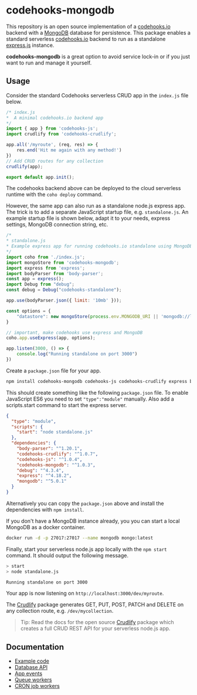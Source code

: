 # codehooks-mongodb

This repository is an open source implementation of a [codehooks.io](https://codehooks.io) backend with a [MongoDB](https://mongodb.com) database for persistence. 
This package enables a standard serverless [codehooks.io](https://codehooks.io) backend to run as a standalone [express.js](https://expressjs.com) instance.

**codehooks-mongodb** is a great option to avoid service lock-in or if you just want to run and manage it yourself. 

## Usage

Consider the standard Codehooks serverless CRUD app in the `index.js` file below.

```js
/* index.js
*  A minimal codehooks.io backend app
*/
import { app } from 'codehooks-js';
import crudlify from 'codehooks-crudlify';

app.all('/myroute', (req, res) => {
    res.end('Hit me again with any method!')
})
// Add CRUD routes for any collection
crudlify(app);

export default app.init();
```
The codehooks backend above can be deployed to the cloud serverless runtime with the `coho deploy` command.

However, the same app can also run as a standalone node.js express app. The trick is to add a separate JavaScript startup file, e.g. `standalone.js`. An example startup file is shown below, adapt it to your needs, express settings, MongoDB connection string, etc.

```js
/* 
* standalone.js
* Example express app for running codehooks.io standalone using MongoDB
*/
import coho from './index.js';
import mongoStore from 'codehooks-mongodb';
import express from 'express';
import bodyParser from 'body-parser';
const app = express();
import Debug from "debug";
const debug = Debug("codehooks-standalone");

app.use(bodyParser.json({ limit: '10mb' }));

const options = {
    "datastore": new mongoStore(process.env.MONGODB_URI || 'mongodb://localhost:27017')
}

// important, make codehooks use express and MongoDB
coho.app.useExpress(app, options);

app.listen(3000, () => {
    console.log("Running standalone on port 3000")
})
```
Create a `package.json` file for your app. 

```bash
npm install codehooks-mongodb codehooks-js codehooks-crudlify express body-parser mongodb debug --save
```
This should create something like the following `package.json` file. To enable JavaScript ES6 you need to set `"type":"module"` manually. Also add a scripts.start command to start the express server.

```json
{
  "type": "module",
  "scripts": {
    "start": "node standalone.js"
  },
  "dependencies": {
    "body-parser": "^1.20.1",
    "codehooks-crudlify": "^1.0.7",
    "codehooks-js": "^1.0.4",
    "codehooks-mongodb": "^1.0.3",
    "debug": "^4.3.4",
    "express": "^4.18.2",
    "mongodb": "^5.0.1"
  } 
}
```

Alternatively you can copy the `package.json` above and install the dependencies with `npm install`.

If you don't have a MongoDB instance already, you you can start a local MongoDB as a docker container.

```bash
docker run -d -p 27017:27017 --name mongodb mongo:latest
```

Finally, start your serverless node.js app locally with the `npm start` command. It should output the following message.

```bash
> start
> node standalone.js

Running standalone on port 3000
```

Your app is now listening on `http://localhost:3000/dev/myroute`.

The [Crudlify](https://www.npmjs.com/package/codehooks-crudlify) package generates GET, PUT, POST, PATCH and DELETE on any collection route, e.g. `/dev/mycollection`.

> Tip: Read the docs for the open source [Crudlify](https://www.npmjs.com/package/codehooks-crudlify) package which creates a full CRUD REST API for your serverless node.js app.

## Documentation
* [Example code](./examples)
* [Database API](https://codehooks.io/docs/nosql-database-api)
* [App events](https://codehooks.io/docs/appeventapi)
* [Queue workers](https://codehooks.io/docs/queuehooks)
* [CRON job workers](https://codehooks.io/docs/jobhooks)
